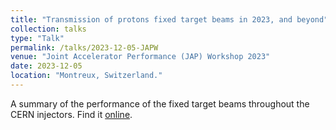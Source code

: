 ```yaml
---
title: "Transmission of protons fixed target beams in 2023, and beyond"
collection: talks
type: "Talk"
permalink: /talks/2023-12-05-JAPW
venue: "Joint Accelerator Performance (JAP) Workshop 2023"
date: 2023-12-05
location: "Montreux, Switzerland."
---
```


A summary of the performance of the fixed target beams throughout the CERN injectors. Find it [online](https://indico.cern.ch/event/1337597/timetable/?view=standard#9-transmission-of-protons-fixe).
